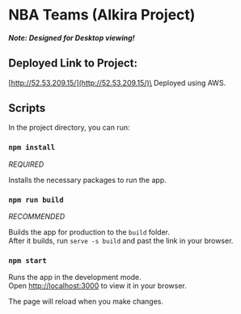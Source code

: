 # NBA Teams (Alkira Project)
##### Note: Designed for Desktop viewing!

## Deployed Link to Project:
[http://52.53.209.15/](http://52.53.209.15/)\
Deployed using AWS.

## Scripts

In the project directory, you can run:

### `npm install`
*REQUIRED*

Installs the necessary packages to run the app.

### `npm run build`
*RECOMMENDED*

Builds the app for production to the `build` folder.\
After it builds, run `serve -s build` and past the link in your browser.

### `npm start`

Runs the app in the development mode.\
Open [http://localhost:3000](http://localhost:3000) to view it in your browser.

The page will reload when you make changes.
